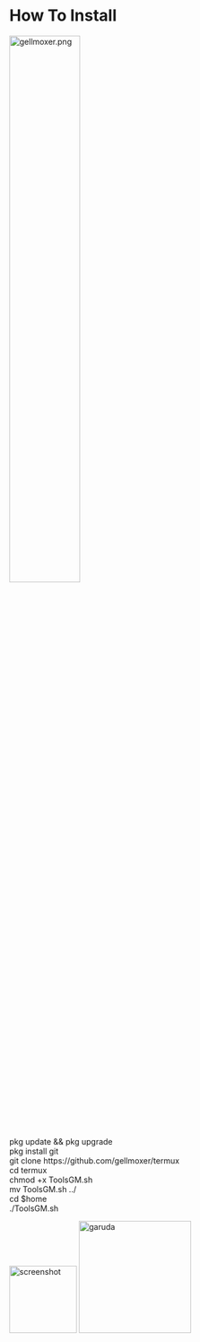 # How To Install
<img src="https://github.com/gellmoxer/pic/blob/master/gellmoxer.png" width="50%" alt="gellmoxer.png">
<p>
pkg update && pkg upgrade
<br>
pkg install git
<br>
git clone https://github.com/gellmoxer/termux
<br>
cd termux
<br>
chmod +x ToolsGM.sh
<br>
mv ToolsGM.sh ../
<br>
cd $home
<br>
./ToolsGM.sh
<p>
  <img src="https://github.com/gellmoxer/pic/blob/master/ssn.jpg" width="120px" alt="screenshot">
<img src="https://github.com/gellmoxer/pic/blob/master/garudaind.png" width="200px" alt="garuda">
